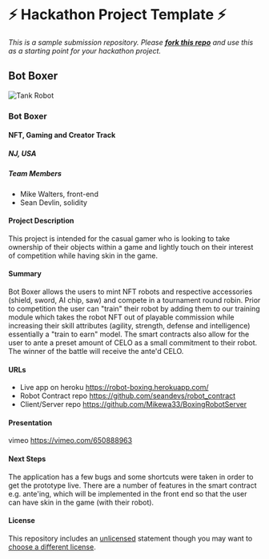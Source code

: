 
# ⚡ Hackathon Project Template ⚡
_This is a sample submission repository.
Please [__fork this repo__](https://help.github.com/articles/fork-a-repo/) and use this as a starting point for your hackathon project._

## Bot Boxer
![Tank Robot](https://gateway.pinata.cloud/ipfs/QmP7bQQuXNnZXyLeQajoiX1Rnmbdutox33zqN74yiGqN2B/robot_0.png)

### Bot Boxer
#### NFT, Gaming and Creator Track

##### NJ, USA

##### Team Members
- Mike Walters, front-end
- Sean Devlin, solidity

#### Project Description
This project is intended for the casual gamer who is looking to take ownership of their objects within a game and lightly touch on their interest of competition while having skin in the game. 

#### Summary
Bot Boxer allows the users to mint NFT robots and respective accessories (shield, sword, AI chip, saw) and compete in a tournament round robin. Prior to competition the user can "train" their robot by adding them to our training module which takes the robot NFT out of playable commission while increasing their skill attributes (agility, strength, defense and intelligence) essentially a "train to earn" model. The smart contracts also allow for the user to ante a preset amount of CELO as a small commitment to their robot. The winner of the battle will receive the ante'd CELO.

#### URLs
* Live app on heroku <https://robot-boxing.herokuapp.com/>
* Robot Contract repo <https://github.com/seandevs/robot_contract>
* Client/Server repo <https://github.com/Mikewa33/BoxingRobotServer> 

#### Presentation
vimeo <https://vimeo.com/650888963>

#### Next Steps
The application has a few bugs and some shortcuts were taken in order to get the prototype live. There are a number of features in the smart contract e.g. ante'ing, which will be implemented in the front end so that the user can have skin in the game (with their robot).

#### License
This repository includes an [unlicensed](http://unlicense.org/) statement though you may want to [choose a different license](https://choosealicense.com/).
